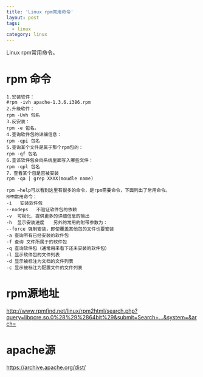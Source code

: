 ```yaml
---
title: 'Linux rpm常用命令'
layout: post
tags:
  - linux
category: linux
---
```

Linux rpm常用命令。

<!--more-->

# rpm 命令
```shell
1.安装软件：
#rpm -ivh apache-1.3.6.i386.rpm
2.升级软件：
rpm -Uvh 包名
3.反安装：
rpm -e 包名。
4.查询软件包的详细信息：
rpm -qpi 包名
5.查询某个文件是属于那个rpm包的：
rpm -qf 包名
6.查该软件包会向系统里面写入哪些文件：
rpm -qpl 包名
7，查看某个包是否被安装 
rpm -qa | grep XXXX(moudle name)

rpm –help可以看到这里有很多的命令，是rpm需要命令，下面列出了常用命令。
RPM常用命令：       
-i   安装软件包          
--nodeps   不验证软件包的依赖　　
-v  可视化，提供更多的详细信息的输出　　
-h  显示安装进度　　另外的常用的附带参数为：　　  
--force 强制安装，即使覆盖其他包的文件也要安装      
-a 查询所有已经安装的软件包      
-f 查询 文件所属于的软件包      
-q 查询软件包（通常用来看下还未安装的软件包）      
-l 显示软件包的文件列表      
-d 显示被标注为文档的文件列表      
-c 显示被标注为配置文件的文件列表 
```


# rpm源地址
http://www.rpmfind.net/linux/rpm2html/search.php?query=libpcre.so.0%28%29%2864bit%29&submit=Search+...&system=&arch=

# apache源
https://archive.apache.org/dist/

